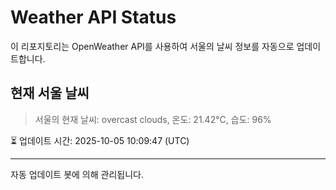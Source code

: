 
# Weather API Status

이 리포지토리는 OpenWeather API를 사용하여 서울의 날씨 정보를 자동으로 업데이트합니다.

## 현재 서울 날씨
> 서울의 현재 날씨: overcast clouds, 온도: 21.42°C, 습도: 96%

⏳ 업데이트 시간: 2025-10-05 10:09:47 (UTC)

---
자동 업데이트 봇에 의해 관리됩니다.
